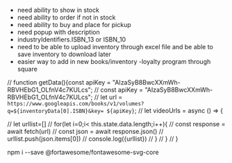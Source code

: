 - need ability to show in stock
- need ability to order if not in stock
- need ability to buy and place for pickup
- need popup with description
- industryIdentifiers.ISBN_13 or ISBN_10
- need to be able to upload inventory through excel file and be able to save inventory to download later
- easier way to add in new books/inventory 
-loyalty program through square

// function getData(){const apiKey = "AIzaSyB8BwcXXmWh-RBVHEbG1_OLfnV4c7KULcs";
      //       const apiKey = "AIzaSyB8BwcXXmWh-RBVHEbG1_OLfnV4c7KULcs";
  // let url = `https://www.googleapis.com/books/v1/volumes?q=${inventoryData[0].ISBN}&key= ${apiKey}`;
  // let videoUrls = async () => {
 
  //   let urllist=[]
  //   for(let i=0;i< this.state.data.length;i++){
  //       const response = await fetch(url)
  //       const json = await response.json()
  //       urllist.push(json.items[0])
  //       console.log({urllist})
  //     }
  //  }
  // }

  npm i --save @fortawesome/fontawesome-svg-core